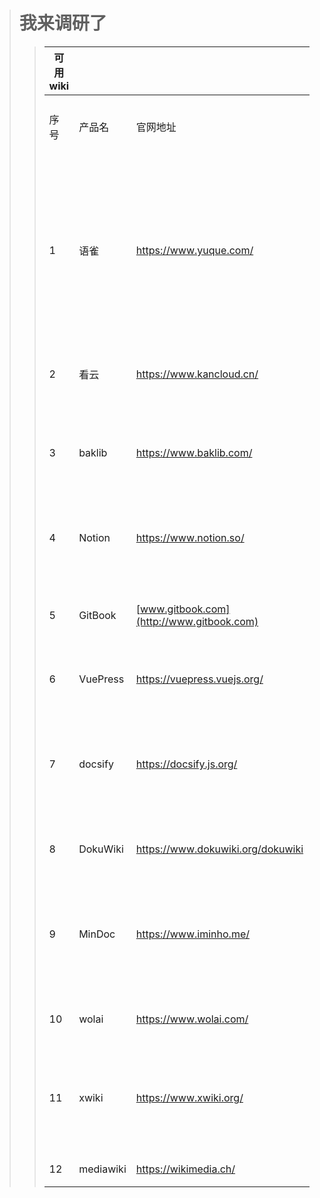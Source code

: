 > # 我来调研了
>
> > | 可用wiki |           |                                           |                                                              |                                                |          |
> > | -------- | --------- | ----------------------------------------- | ------------------------------------------------------------ | ---------------------------------------------- | -------- |
> > | 序号     | 产品名    | 官网地址                                  | 优点                                                         | 缺点                                           | 个人建议 |
> > | 1        | 语雀      | https://www.yuque.com/                    | 多人协同，中小型企业首选，阿里内部使用多年，成熟             | 自定义域名收费，文件存于第三方，页面自定义不高 | 不建议   |
> > | 2        | 看云      | https://www.kancloud.cn/                  | 支持markdown,基于Git版本控制                                 | 文件存于第三方                                 | 不建议   |
> > | 3        | baklib    | https://www.baklib.com/                   | 多人在线编辑                                                 | 数据存于第三方，可惜收费                       | 不建议   |
> > | 4        | Notion    | https://www.notion.so/                    | 全能                                                         | 只做wiki显得不够简洁                           | 不建议   |
> > | 5        | GitBook   | [www.gitbook.com](http://www.gitbook.com) | 界面相对简洁美观，部署及页面编写并不复杂                     | 企业版(多人)收费                               | 不建议   |
> > | 6        | VuePress  | https://vuepress.vuejs.org/               | 主流vue页面开发，开源免费                                    | 不支持多人                                     | 考虑     |
> > | 7        | docsify   | https://docsify.js.org/                   | 界面美观,对比gitbook,vuebook显得极其轻量，自定义程度很高，开源免费，大佬推荐，有个人操作文档，有实例观看 | 不支持多人                                     | 尝试     |
> > | 8        | DokuWiki  | https://www.dokuwiki.org/dokuwiki         | 内容多，社区活跃，部署安装不难                               | php开发                                        | 考虑     |
> > | 9        | MinDoc    | https://www.iminho.me/                    | 多人账号管理，支持markdown，开源有码，传统页面开发           | go语言开发，界面貌似有点丑                     | 考虑     |
> > | 10       | wolai     | https://www.wolai.com/                    | 颜狗最爱，号称中国的notion                                   | 收费                                           | 不建议   |
> > | 11       | xwiki     | https://www.xwiki.org/                    | java开发，有部署文档,开源                                    | 看评论说编辑文档功能并不好用                   | 考虑     |
> > | 12       | mediawiki | https://wikimedia.ch/                     | 有名。很多人改过，所以bug较少                                | php开发                                        | 考虑     |
>

